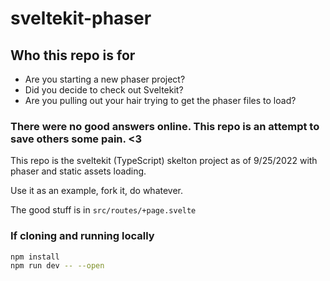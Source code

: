 # sveltekit-phaser
## Who this repo is for

* Are you starting a new phaser project?
* Did you decide to check out Sveltekit?
* Are you pulling out your hair trying to get the phaser files to load?

### There were no good answers online. This repo is an attempt to save others some pain. <3

This repo is the sveltekit (TypeScript) skelton project as of 9/25/2022 with phaser and static assets loading.

Use it as an example, fork it, do whatever. 

The good stuff is in `src/routes/+page.svelte`

### If cloning and running locally
```bash
npm install
npm run dev -- --open
```